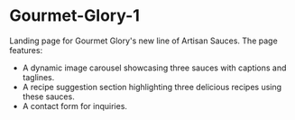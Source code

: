 # Gourmet-Glory-1
Landing page for Gourmet Glory's new line of Artisan Sauces. The page features:

* A dynamic image carousel showcasing three sauces with captions and taglines.
* A recipe suggestion section highlighting three delicious recipes using these sauces.
* A contact form for inquiries.
